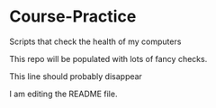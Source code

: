 # Course-Practice
Scripts that check the health of my computers

This repo will be populated with lots of fancy checks.

This line should probably disappear


I am editing the README file.
